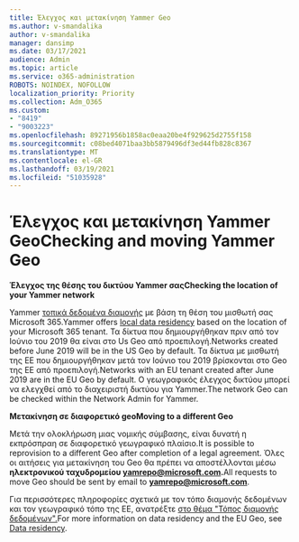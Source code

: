 ```yaml
---
title: Έλεγχος και μετακίνηση Yammer Geo
ms.author: v-smandalika
author: v-smandalika
manager: dansimp
ms.date: 03/17/2021
audience: Admin
ms.topic: article
ms.service: o365-administration
ROBOTS: NOINDEX, NOFOLLOW
localization_priority: Priority
ms.collection: Adm_O365
ms.custom:
- "8419"
- "9003223"
ms.openlocfilehash: 89271956b1858ac0eaa20be4f929625d2755f158
ms.sourcegitcommit: c08bed4071baa3bb5879496df3ed44fb828c8367
ms.translationtype: MT
ms.contentlocale: el-GR
ms.lasthandoff: 03/19/2021
ms.locfileid: "51035928"
---
```

# <a name="checking-and-moving-yammer-geo"></a><span data-ttu-id="bc8d5-102">Έλεγχος και μετακίνηση Yammer Geo</span><span class="sxs-lookup"><span data-stu-id="bc8d5-102">Checking and moving Yammer Geo</span></span>

<span data-ttu-id="bc8d5-103">**Έλεγχος της θέσης του δικτύου Yammer σας**</span><span class="sxs-lookup"><span data-stu-id="bc8d5-103">**Checking the location of your Yammer network**</span></span>

<span data-ttu-id="bc8d5-104">Yammer [τοπικά δεδομένα διαμονής](https://docs.microsoft.com/yammer/manage-security-and-compliance/data-residency) με βάση τη θέση του μισθωτή σας Microsoft 365.</span><span class="sxs-lookup"><span data-stu-id="bc8d5-104">Yammer offers [local data residency](https://docs.microsoft.com/yammer/manage-security-and-compliance/data-residency) based on the location of your Microsoft 365 tenant.</span></span> <span data-ttu-id="bc8d5-105">Τα δίκτυα που δημιουργήθηκαν πριν από τον Ιούνιο του 2019 θα είναι στο Us Geo από προεπιλογή.</span><span class="sxs-lookup"><span data-stu-id="bc8d5-105">Networks created before June 2019 will be in the US Geo by default.</span></span> <span data-ttu-id="bc8d5-106">Τα δίκτυα με μισθωτή της ΕΕ που δημιουργήθηκαν μετά τον Ιούνιο του 2019 βρίσκονται στο Geo της ΕΕ από προεπιλογή.</span><span class="sxs-lookup"><span data-stu-id="bc8d5-106">Networks with an EU tenant created after June 2019 are in the EU Geo by default.</span></span> <span data-ttu-id="bc8d5-107">Ο γεωγραφικός έλεγχος δικτύου μπορεί να ελεγχθεί από το διαχειριστή δικτύου για Yammer.</span><span class="sxs-lookup"><span data-stu-id="bc8d5-107">The network Geo can be checked within the Network Admin for Yammer.</span></span>

<span data-ttu-id="bc8d5-108">**Μετακίνηση σε διαφορετικό geo**</span><span class="sxs-lookup"><span data-stu-id="bc8d5-108">**Moving to a different Geo**</span></span>

<span data-ttu-id="bc8d5-109">Μετά την ολοκλήρωση μιας νομικής σύμβασης, είναι δυνατή η εκπρόσπραη σε διαφορετικό γεωγραφικό πλαίσιο.</span><span class="sxs-lookup"><span data-stu-id="bc8d5-109">It is possible to reprovision to a different Geo after completion of a legal agreement.</span></span> <span data-ttu-id="bc8d5-110">Όλες οι αιτήσεις για μετακίνηση του Geo θα πρέπει να αποστέλλονται μέσω **ηλεκτρονικού ταχυδρομείου yamrepo@microsoft.com.**</span><span class="sxs-lookup"><span data-stu-id="bc8d5-110">All requests to move Geo should be sent by email to **yamrepo@microsoft.com**.</span></span>

<span data-ttu-id="bc8d5-111">Για περισσότερες πληροφορίες σχετικά με τον τόπο διαμονής δεδομένων και τον γεωγραφικό τόπο της ΕΕ, ανατρέξτε [στο θέμα "Τόπος διαμονής δεδομένων".](https://docs.microsoft.com/yammer/manage-security-and-compliance/data-residency)</span><span class="sxs-lookup"><span data-stu-id="bc8d5-111">For more information on data residency and the EU Geo, see [Data residency](https://docs.microsoft.com/yammer/manage-security-and-compliance/data-residency).</span></span>
